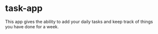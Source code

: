 # task-app
This app gives the ability to add your daily tasks and keep track of things you have done for a week.
